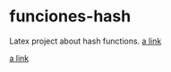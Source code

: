 # funciones-hash
Latex project about hash functions.
[a link](https://github.com/aaronariasperez/funciones-hash/presentacion.pdf)

[a link](https://github.com/aaronariasperez/funciones-hash/main.pdf)
